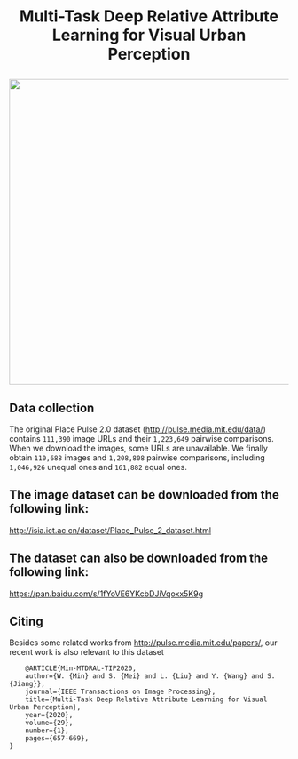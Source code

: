 # <p align="center"> Multi-Task Deep Relative Attribute Learning for Visual Urban Perception</p>
<div align=center><img width="1000" height="550" src="sample/attribute_strong_weak.png"/></div> 

## Data collection
The original Place Pulse 2.0 dataset (http://pulse.media.mit.edu/data/) contains `111,390` image URLs and their `1,223,649` pairwise comparisons. When we download the images, some URLs are unavailable. We finally obtain `110,688` images and `1,208,808` pairwise comparisons, including `1,046,926` unequal ones and `161,882` equal ones.

## The image dataset can be downloaded from the following link:
http://isia.ict.ac.cn/dataset/Place_Pulse_2_dataset.html 

## The dataset can also be downloaded from the following link:
https://pan.baidu.com/s/1fYoVE6YKcbDJiVqoxx5K9g 

## Citing
Besides some related works from http://pulse.media.mit.edu/papers/, our recent work is also relevant to this dataset

<pre><code>    @ARTICLE{Min-MTDRAL-TIP2020, 
    author={W. {Min} and S. {Mei} and L. {Liu} and Y. {Wang} and S. {Jiang}}, 
    journal={IEEE Transactions on Image Processing}, 
    title={Multi-Task Deep Relative Attribute Learning for Visual Urban Perception}, 
    year={2020}, 
    volume={29}, 
    number={1}, 
    pages={657-669}, 
}
